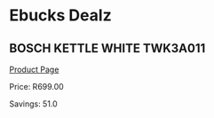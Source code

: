 
# Ebucks Dealz
## BOSCH KETTLE WHITE TWK3A011
[Product Page](https://www.ebucks.com/web/shop/productSelected.do?prodId=1169659122&catId=370101825)

Price: R699.00

Savings: 51.0


	